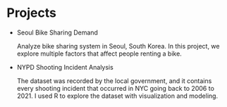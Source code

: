 # Projects
* Seoul Bike Sharing Demand

  Analyze bike sharing system in Seoul, South Korea. In this project, we explore multiple factors that affect people renting a bike.
  
* NYPD Shooting Incident Analysis

  The dataset was recorded by the local government, and it contains every shooting incident that occurred in NYC going back to 2006 to 2021. I used R to explore the dataset with visualization and modeling.
  

